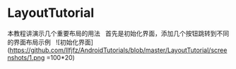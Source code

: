 # LayoutTutorial
本教程讲演示几个重要布局的用法  
首先是初始化界面，添加几个按钮跳转到不同的界面布局示例  
![初始化界面](https://github.com/llfjfz/AndroidTutorials/blob/master/LayoutTutorial/screenshots/1.png =100*20)
